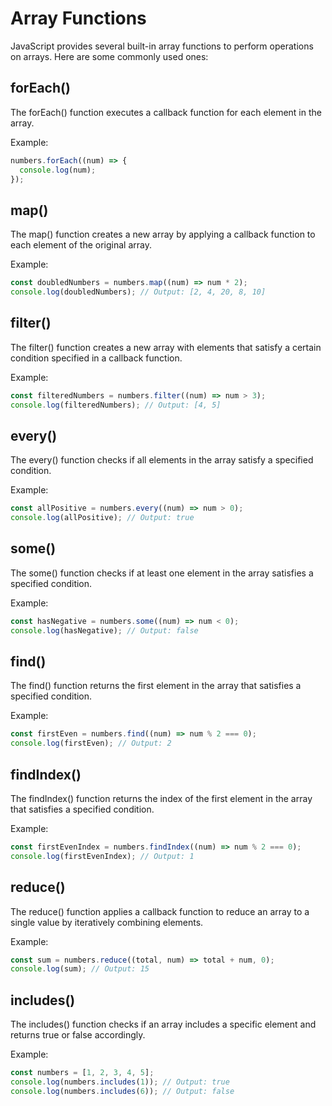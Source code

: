 # Array Functions

JavaScript provides several built-in array functions to perform operations on arrays. Here are some commonly used ones:

## forEach()

The forEach() function executes a callback function for each element in the array.

Example:

```javascript
numbers.forEach((num) => {
  console.log(num);
});
```

## map()

The map() function creates a new array by applying a callback function to each element of the original array.

Example:

```javascript
const doubledNumbers = numbers.map((num) => num * 2);
console.log(doubledNumbers); // Output: [2, 4, 20, 8, 10]
```

## filter()

The filter() function creates a new array with elements that satisfy a certain condition specified in a callback function.

Example:

```javascript
const filteredNumbers = numbers.filter((num) => num > 3);
console.log(filteredNumbers); // Output: [4, 5]
```

## every()

The every() function checks if all elements in the array satisfy a specified condition.

Example:

```javascript
const allPositive = numbers.every((num) => num > 0);
console.log(allPositive); // Output: true
```

## some()

The some() function checks if at least one element in the array satisfies a specified condition.

Example:

```javascript
const hasNegative = numbers.some((num) => num < 0);
console.log(hasNegative); // Output: false
```

## find()

The find() function returns the first element in the array that satisfies a specified condition.

Example:

```javascript
const firstEven = numbers.find((num) => num % 2 === 0);
console.log(firstEven); // Output: 2
```

## findIndex()

The findIndex() function returns the index of the first element in the array that satisfies a specified condition.

Example:

```javascript
const firstEvenIndex = numbers.findIndex((num) => num % 2 === 0);
console.log(firstEvenIndex); // Output: 1
```

## reduce()

The reduce() function applies a callback function to reduce an array to a single value by iteratively combining elements.

Example:

```javascript
const sum = numbers.reduce((total, num) => total + num, 0);
console.log(sum); // Output: 15
```

## includes()

The includes() function checks if an array includes a specific element and returns true or false accordingly.

Example:

```javascript
const numbers = [1, 2, 3, 4, 5];
console.log(numbers.includes(1)); // Output: true
console.log(numbers.includes(6)); // Output: false
```
